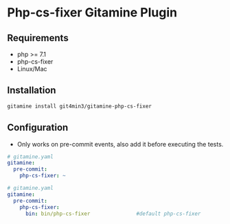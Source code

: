 # Php-cs-fixer Gitamine Plugin

## Requirements

* php >= 7.1
* php-cs-fixer
* Linux/Mac

## Installation

```bash
gitamine install git4min3/gitamine-php-cs-fixer    
```

## Configuration

* Only works on pre-commit events, also add it before executing the tests.

```yaml
# gitamine.yaml
gitamine:
  pre-commit:
    php-cs-fixer: ~    
```

```yaml
# gitamine.yaml
gitamine:
  pre-commit:
    php-cs-fixer:
      bin: bin/php-cs-fixer               #default php-cs-fixer    
```

